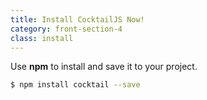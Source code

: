 ```yaml
---
title: Install CocktailJS Now!
category: front-section-4
class: install
---
```


Use **npm** to install and save it to your project.

```bash
$ npm install cocktail --save
```

